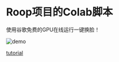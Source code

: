 # Roop项目的Colab脚本
使用谷歌免费的GPU在线运行一键换脸！

![demo](cmp.gif)

  
[tutorial](https://www.tonyisstark.com/1240.html)
